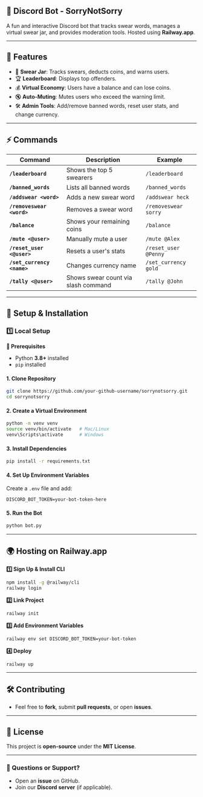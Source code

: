 ## **🚀 Discord Bot - SorryNotSorry**
A fun and interactive Discord bot that tracks swear words, manages a virtual swear jar, and provides moderation tools. Hosted using **Railway.app**.

---

## **📌 Features**
- 🚫 **Swear Jar**: Tracks swears, deducts coins, and warns users.
- 🏆 **Leaderboard**: Displays top offenders.
- 💰 **Virtual Economy**: Users have a balance and can lose coins.
- 🔇 **Auto-Muting**: Mutes users who exceed the warning limit.
- 🛠 **Admin Tools**: Add/remove banned words, reset user stats, and change currency.

---

## **⚡ Commands**
| **Command** | **Description** | **Example** |
|------------|---------------|------------|
| **`/leaderboard`** | Shows the top 5 swearers | `/leaderboard` |
| **`/banned_words`** | Lists all banned words | `/banned_words` |
| **`/addswear <word>`** | Adds a new swear word | `/addswear heck` |
| **`/removeswear <word>`** | Removes a swear word | `/removeswear sorry` |
| **`/balance`** | Shows your remaining coins | `/balance` |
| **`/mute <@user>`** | Manually mute a user | `/mute @Alex` |
| **`/reset_user <@user>`** | Resets a user's stats | `/reset_user @Penny` |
| **`/set_currency <name>`** | Changes currency name | `/set_currency gold` |
| **`/tally <@user>`** | Shows swear count via slash command | `/tally @John` |

---

## **🔧 Setup & Installation**
### **1️⃣ Local Setup**
**📌 Prerequisites**
- Python **3.8+** installed
- `pip` installed

#### **1. Clone Repository**
```sh
git clone https://github.com/your-github-username/sorrynotsorry.git
cd sorrynotsorry
```

#### **2. Create a Virtual Environment**
```sh
python -m venv venv
source venv/bin/activate   # Mac/Linux
venv\Scripts\activate      # Windows
```

#### **3. Install Dependencies**
```sh
pip install -r requirements.txt
```

#### **4. Set Up Environment Variables**
Create a `.env` file and add:
```
DISCORD_BOT_TOKEN=your-bot-token-here
```

#### **5. Run the Bot**
```sh
python bot.py
```

---

## **🌍 Hosting on Railway.app**
**1️⃣ Sign Up & Install CLI**
```sh
npm install -g @railway/cli
railway login
```

**2️⃣ Link Project**
```sh
railway init
```

**3️⃣ Add Environment Variables**
```sh
railway env set DISCORD_BOT_TOKEN=your-bot-token
```

**4️⃣ Deploy**
```sh
railway up
```

---

## **🛠 Contributing**
- Feel free to **fork**, submit **pull requests**, or open **issues**.

---

## **📜 License**
This project is **open-source** under the **MIT License**.

---

### **💬 Questions or Support?**
- Open an **issue** on GitHub.
- Join our **Discord server** (if applicable).

